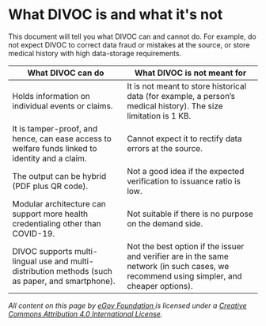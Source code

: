 # What DIVOC is and what it's not

This document will tell you what DIVOC can and cannot do. For example, do not expect DIVOC to correct data fraud or mistakes at the source, or store medical history with high data-storage requirements.

| What DIVOC can do                                                                                | What DIVOC is not meant for                                                                                                              |
| ------------------------------------------------------------------------------------------------ | ---------------------------------------------------------------------------------------------------------------------------------------- |
| Holds information on individual events or claims.                                                | It is not meant to store historical data (for example, a person’s medical history). The size limitation is 1 KB.                         |
| It is tamper-proof, and hence, can ease access to welfare funds linked to identity and a claim.  | Cannot expect it to rectify data errors at the source.                                                                                   |
| The output can be hybrid (PDF plus QR code).                                                     | Not a good idea if the expected verification to issuance ratio is low.                                                                   |
| Modular architecture can support more health credentialing other than COVID-19.                  | Not suitable if there is no purpose on the demand side.                                                                                  |
| DIVOC supports multi-lingual use and multi-distribution methods (such as paper, and smartphone). | Not the best option if the issuer and verifier are in the same network (in such cases, we recommend using simpler, and cheaper options). |



_All content on this page by_ [_eGov Foundation_ ](https://egov.org.in/)_is licensed under a_ [_Creative Commons Attribution 4.0 International License_](http://creativecommons.org/licenses/by/4.0/)_._
